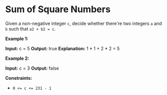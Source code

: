 # Sum of Square Numbers

Given a non-negative integer `c`, decide whether there're two integers `a` and `b` such that `a2 + b2 = c`.

**Example 1:**

**Input:** c = 5
**Output:** true
**Explanation:** 1 \* 1 + 2 \* 2 = 5

**Example 2:**

**Input:** c = 3
**Output:** false

**Constraints:**

*   `0 <= c <= 231 - 1`